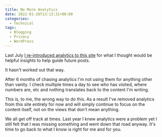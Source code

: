 ```yaml
---
title: No More Analytics
date: 2022-01-26T13:13:21+00:00
categories:
  - Technical
tags:
  - Blogging
  - Privacy
  - WordPress
---
```


Last July [I re-introduced analytics to this site][1] for what I thought would be helpful insights to help guide future posts.

It hasn't worked out that way.

After 6 months of chasing analytics I'm not using them for anything other than vanity. I check multiple times a day to see who has visited, where numbers are, etc and nothing translates back to the content I'm writing.

This is, to me, the wrong way to do this. As a result I've removed analytics from this site entirely for now and will simply continue to focus on the content itself, not on the views that don't mean anything.

We all get off track at times. Last year I knew analytics were a problem yet I still felt that I was missing something and went down that road anyway. It's time to go back to what I know is right for me and for you.

 [1]: /2021/07/building-a-blogging-habit/